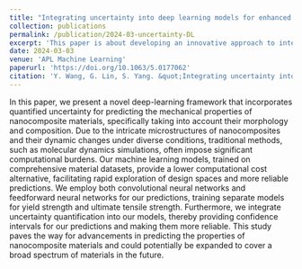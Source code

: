 ```yaml
---
title: "Integrating uncertainty into deep learning models for enhanced prediction of nanocomposite materials’ mechanical properties"
collection: publications
permalink: /publication/2024-03-uncertainty-DL
excerpt: 'This paper is about developing an innovative approach to integrate uncertainty quantification into deep learning models.'
date: 2024-03-03
venue: 'APL Machine Learning'
paperurl: 'https://doi.org/10.1063/5.0177062'
citation: 'Y. Wang, G. Lin, S. Yang. &quot;Integrating uncertainty into deep learning models for enhanced prediction of nanocomposite materials’ mechanical properties. &quot; <i>APL Machine Learning</i>. 2024: 2, 016112.'
---
```


In this paper, we present a novel deep-learning framework that incorporates quantified uncertainty for predicting the mechanical properties of nanocomposite materials, specifically taking into account their morphology and composition. Due to the intricate microstructures of nanocomposites and their dynamic changes under diverse conditions, traditional methods, such as molecular dynamics simulations, often impose significant computational burdens. Our machine learning models, trained on comprehensive material datasets, provide a lower computational cost alternative, facilitating rapid exploration of design spaces and more reliable predictions. We employ both convolutional neural networks and feedforward neural networks for our predictions, training separate models for yield strength and ultimate tensile strength. Furthermore, we integrate uncertainty quantification into our models, thereby providing confidence intervals for our predictions and making them more reliable. This study paves the way for advancements in predicting the properties of nanocomposite materials and could potentially be expanded to cover a broad spectrum of materials in the future.
